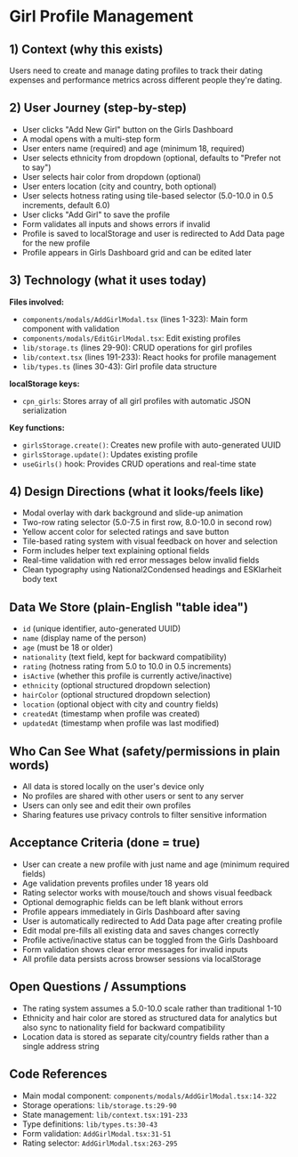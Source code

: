# Girl Profile Management

## 1) Context (why this exists)
Users need to create and manage dating profiles to track their dating expenses and performance metrics across different people they're dating.

## 2) User Journey (step-by-step)
- User clicks "Add New Girl" button on the Girls Dashboard
- A modal opens with a multi-step form
- User enters name (required) and age (minimum 18, required)
- User selects ethnicity from dropdown (optional, defaults to "Prefer not to say")
- User selects hair color from dropdown (optional)
- User enters location (city and country, both optional)
- User selects hotness rating using tile-based selector (5.0-10.0 in 0.5 increments, default 6.0)
- User clicks "Add Girl" to save the profile
- Form validates all inputs and shows errors if invalid
- Profile is saved to localStorage and user is redirected to Add Data page for the new profile
- Profile appears in Girls Dashboard grid and can be edited later

## 3) Technology (what it uses today)
**Files involved:**
- `components/modals/AddGirlModal.tsx` (lines 1-323): Main form component with validation
- `components/modals/EditGirlModal.tsx`: Edit existing profiles
- `lib/storage.ts` (lines 29-90): CRUD operations for girl profiles
- `lib/context.tsx` (lines 191-233): React hooks for profile management
- `lib/types.ts` (lines 30-43): Girl profile data structure

**localStorage keys:**
- `cpn_girls`: Stores array of all girl profiles with automatic JSON serialization

**Key functions:**
- `girlsStorage.create()`: Creates new profile with auto-generated UUID
- `girlsStorage.update()`: Updates existing profile
- `useGirls()` hook: Provides CRUD operations and real-time state

## 4) Design Directions (what it looks/feels like)
- Modal overlay with dark background and slide-up animation
- Two-row rating selector (5.0-7.5 in first row, 8.0-10.0 in second row)
- Yellow accent color for selected ratings and save button
- Tile-based rating system with visual feedback on hover and selection
- Form includes helper text explaining optional fields
- Real-time validation with red error messages below invalid fields
- Clean typography using National2Condensed headings and ESKlarheit body text

## Data We Store (plain-English "table idea")
- `id` (unique identifier, auto-generated UUID)
- `name` (display name of the person)
- `age` (must be 18 or older)
- `nationality` (text field, kept for backward compatibility)
- `rating` (hotness rating from 5.0 to 10.0 in 0.5 increments)
- `isActive` (whether this profile is currently active/inactive)
- `ethnicity` (optional structured dropdown selection)
- `hairColor` (optional structured dropdown selection)
- `location` (optional object with city and country fields)
- `createdAt` (timestamp when profile was created)
- `updatedAt` (timestamp when profile was last modified)

## Who Can See What (safety/permissions in plain words)
- All data is stored locally on the user's device only
- No profiles are shared with other users or sent to any server
- Users can only see and edit their own profiles
- Sharing features use privacy controls to filter sensitive information

## Acceptance Criteria (done = true)
- User can create a new profile with just name and age (minimum required fields)
- Age validation prevents profiles under 18 years old
- Rating selector works with mouse/touch and shows visual feedback
- Optional demographic fields can be left blank without errors
- Profile appears immediately in Girls Dashboard after saving
- User is automatically redirected to Add Data page after creating profile
- Edit modal pre-fills all existing data and saves changes correctly
- Profile active/inactive status can be toggled from the Girls Dashboard
- Form validation shows clear error messages for invalid inputs
- All profile data persists across browser sessions via localStorage

## Open Questions / Assumptions
- The rating system assumes a 5.0-10.0 scale rather than traditional 1-10
- Ethnicity and hair color are stored as structured data for analytics but also sync to nationality field for backward compatibility
- Location data is stored as separate city/country fields rather than a single address string

## Code References
- Main modal component: `components/modals/AddGirlModal.tsx:14-322`
- Storage operations: `lib/storage.ts:29-90`
- State management: `lib/context.tsx:191-233`
- Type definitions: `lib/types.ts:30-43`
- Form validation: `AddGirlModal.tsx:31-51`
- Rating selector: `AddGirlModal.tsx:263-295`
